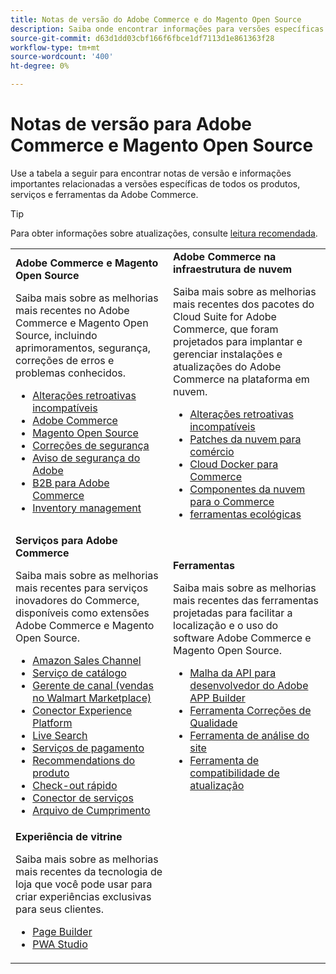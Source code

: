 ```yaml
---
title: Notas de versão do Adobe Commerce e do Magento Open Source
description: Saiba onde encontrar informações para versões específicas do Adobe Commerce e Magento Open Source.
source-git-commit: d63d1dd03cbf166f6fbce1df7113d1e861363f28
workflow-type: tm+mt
source-wordcount: '400'
ht-degree: 0%

---
```



# Notas de versão para Adobe Commerce e Magento Open Source

Use a tabela a seguir para encontrar notas de versão e informações importantes relacionadas a versões específicas de todos os produtos, serviços e ferramentas da Adobe Commerce.

>[!TIP]
>
>Para obter informações sobre atualizações, consulte [leitura recomendada](../../upgrade/resources/recommended-reading.md).

<table>
  <tbody>
    <tr>
      <td><strong>Adobe Commerce e Magento Open Source</strong>
        <p>Saiba mais sobre as melhorias mais recentes no Adobe Commerce e Magento Open Source, incluindo aprimoramentos, segurança, correções de erros e problemas conhecidos.</p>
          <ul>
            <li><a href="https://developer.adobe.com/commerce/php/development/backward-incompatible-changes/">Alterações retroativas incompatíveis</a></li>
            <li><a href="commerce/2-4-5.md">Adobe Commerce</a></li>
            <li><a href="open-source/2-4-5.md">Magento Open Source</a></li>
            <li><a href="security/2-4-5-p1.md">Correções de segurança</a></li>
            <li><a href="https://helpx.adobe.com/security/products/magento.html">Aviso de segurança do Adobe</a></li>
            <li><a href="https://experienceleague.adobe.com/docs/commerce-admin/b2b/release-notes.html">B2B para Adobe Commerce</a></li>
            <li><a href="https://experienceleague.adobe.com/docs/commerce-admin/inventory/release-notes.html">Inventory management</a></li>
          </ul>
        </td>
      <td><strong>Adobe Commerce na infraestrutura de nuvem</strong>
        <p>Saiba mais sobre as melhorias mais recentes dos pacotes do Cloud Suite for Adobe Commerce, que foram projetados para implantar e gerenciar instalações e atualizações do Adobe Commerce na plataforma em nuvem.</p>
          <ul>
            <li><a href="https://devdocs.magento.com/cloud/release-notes/backward-incompatible-changes.html">Alterações retroativas incompatíveis</a></li>
            <li><a href="https://devdocs.magento.com/cloud/release-notes/mcp-release-notes.html">Patches da nuvem para comércio</a></li>
            <li><a href="https://devdocs.magento.com/cloud/release-notes/mcd-release-notes.html">Cloud Docker para Commerce</a></li>
            <li><a href="https://devdocs.magento.com/cloud/release-notes/mcc-release-notes.html">Componentes da nuvem para o Commerce</a></li>
            <li><a href="https://devdocs.magento.com/cloud/release-notes/ece-release-notes.html">ferramentas ecológicas</a></li>
          </ul>
      </td>
    </tr>
    <tr>
      <td><strong>Serviços para Adobe Commerce</strong>
        <p>Saiba mais sobre as melhorias mais recentes para serviços inovadores do Commerce, disponíveis como extensões Adobe Commerce e Magento Open Source.</p>
          <ul>
            <li><a href="https://experienceleague.adobe.com/docs/commerce-channels/amazon/release-notes.html">Amazon Sales Channel</a></li>
            <li><a href="https://experienceleague.adobe.com/docs/commerce-merchant-services/catalog-service/release-notes.html">Serviço de catálogo</a></li>
            <li><a href="https://experienceleague.adobe.com/docs/commerce-channels/channel-manager/release-notes.html">Gerente de canal (vendas no Walmart Marketplace)</a></li>
            <li><a href="https://experienceleague.adobe.com/docs/commerce-merchant-services/experience-platform-connector/release-notes.html">Conector Experience Platform</a></li>
            <li><a href="https://experienceleague.adobe.com/docs/commerce-merchant-services/live-search/release-notes.html">Live Search</a></li>
            <li><a href="https://experienceleague.adobe.com/docs/commerce-merchant-services/payment-services/release-notes.html">Serviços de pagamento</a></li>
            <li><a href="https://experienceleague.adobe.com/docs/commerce-merchant-services/product-recommendations/release-notes.html">Recommendations do produto</a></li>
            <li><a href="https://experienceleague.adobe.com/docs/commerce-merchant-services/quick-checkout/release-notes.html?lang=en">Check-out rápido</a></li>
            <li><a href="https://experienceleague.adobe.com/docs/commerce-merchant-services/user-guides/integration-services/saas.html">Conector de serviços</a></li>
            <li><a href="https://experienceleague.adobe.com/docs/commerce-merchant-services/store-fulfillment/release-notes.html?lang=en">Arquivo de Cumprimento</a></li>
          </ul>
        </td>
      <td><strong>Ferramentas</strong>
        <p>Saiba mais sobre as melhorias mais recentes das ferramentas projetadas para facilitar a localização e o uso do software Adobe Commerce e Magento Open Source.</p>
          <ul>
            <li><a href="https://developer.adobe.com/graphql-mesh-gateway/">Malha da API para desenvolvedor do Adobe APP Builder</a></li>
            <li><a href="../../tools/quality-patches-tool/release-notes.md">Ferramenta Correções de Qualidade</a></li>
            <li><a href="../../tools/site-wide-analysis-tool/intro.md">Ferramenta de análise do site</a></li>
            <li><a href="../../upgrade/upgrade-compatibility-tool/overview.md">Ferramenta de compatibilidade de atualização</a></li>
          </ul>
      </td>
    </tr>
    <tr>
       <td><strong>Experiência de vitrine</strong>
        <p>Saiba mais sobre as melhorias mais recentes da tecnologia de loja que você pode usar para criar experiências exclusivas para seus clientes.</p>
          <ul>
            <li><a href="https://experienceleague.adobe.com/docs/commerce-admin/page-builder/release-notes.html">Page Builder</a></li>
            <li><a href="https://github.com/magento/pwa-studio/releases/latest">PWA Studio</a></li>
          </ul>
      </td>
      <td></td>
    </tr>
  </tbody>
</table>
